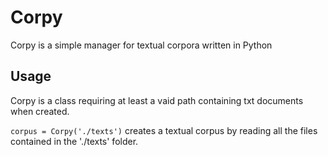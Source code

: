 # Corpy
Corpy is a simple manager for textual corpora written in Python

## Usage
Corpy is a class requiring at least a vaid path containing txt documents when created.

``` corpus = Corpy('./texts') ```
creates a textual corpus by reading all the files contained in the './texts' folder.
